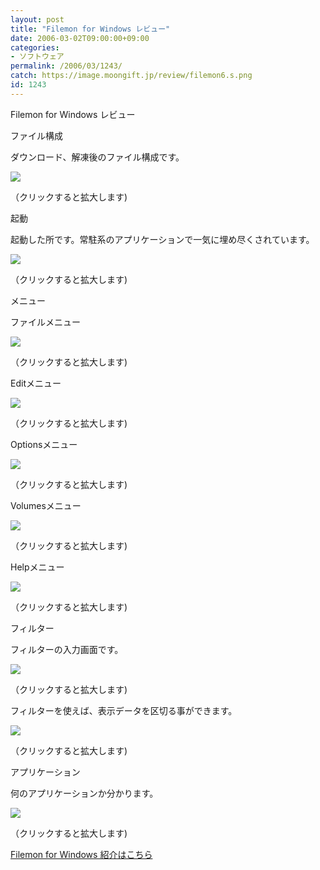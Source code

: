 ```yaml
---
layout: post
title: "Filemon for Windows レビュー"
date: 2006-03-02T09:00:00+09:00
categories:
- ソフトウェア
permalink: /2006/03/1243/
catch: https://image.moongift.jp/review/filemon6.s.png
id: 1243
---
```

Filemon for Windows レビュー  
<!--more-->

ファイル構成

  

ダウンロード、解凍後のファイル構成です。

  

[![](https://image.moongift.jp/review/filemon1.s.png)](https://image.moongift.jp/review/filemon1.png)  
  
（クリックすると拡大します)

  

起動

  

起動した所です。常駐系のアプリケーションで一気に埋め尽くされています。

  

[![](https://image.moongift.jp/review/filemon2.s.png)](https://image.moongift.jp/review/filemon2.png)  
  
（クリックすると拡大します)

  

メニュー

  

ファイルメニュー

  

[![](https://image.moongift.jp/review/filemon3.s.png)](https://image.moongift.jp/review/filemon3.png)  
  
（クリックすると拡大します)

  

Editメニュー

  

[![](https://image.moongift.jp/review/filemon4.s.png)](https://image.moongift.jp/review/filemon4.png)  
  
（クリックすると拡大します)

  

Optionsメニュー

  

[![](https://image.moongift.jp/review/filemon5.s.png)](https://image.moongift.jp/review/filemon5.png)  
  
（クリックすると拡大します)

  

Volumesメニュー

  

[![](https://image.moongift.jp/review/filemon6.s.png)](https://image.moongift.jp/review/filemon6.png)  
  
（クリックすると拡大します)

  

Helpメニュー

  

[![](https://image.moongift.jp/review/filemon7.s.png)](https://image.moongift.jp/review/filemon7.png)  
  
（クリックすると拡大します)

  

フィルター

  

フィルターの入力画面です。

  

[![](https://image.moongift.jp/review/filemon10.s.png)](https://image.moongift.jp/review/filemon10.png)  
  
（クリックすると拡大します)

  

フィルターを使えば、表示データを区切る事ができます。

  

[![](https://image.moongift.jp/review/filemon8.s.png)](https://image.moongift.jp/review/filemon8.png)  
  
（クリックすると拡大します)

  

アプリケーション

  

何のアプリケーションか分かります。

  

[![](https://image.moongift.jp/review/filemon9.s.png)](https://image.moongift.jp/review/filemon9.png)  
  
（クリックすると拡大します)

  

[Filemon for Windows 紹介はこちら](http://fw.moongift.jp/intro/i-1242.html)

